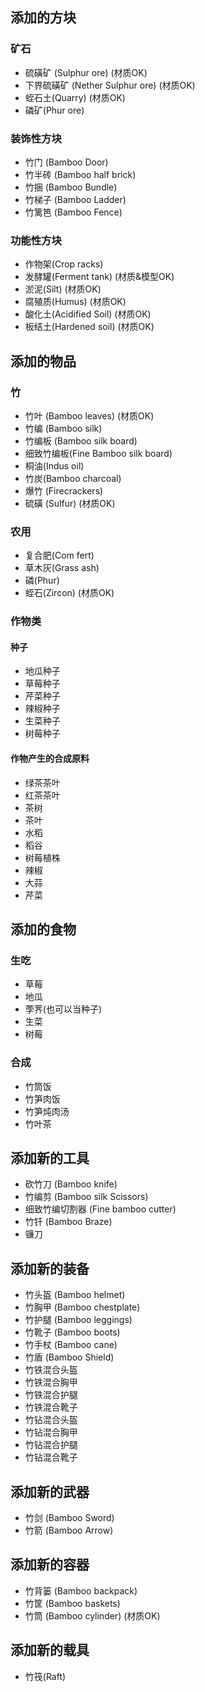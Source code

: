 ## 添加的方块

### 矿石

- 硫磺矿 (Sulphur ore) (材质OK)
- 下界硫磺矿 (Nether Sulphur ore) (材质OK)
- 蛭石土(Quarry) (材质OK)
- 磷矿(Phur ore)

### 装饰性方块

- 竹门 (Bamboo Door)
- 竹半砖 (Bamboo half brick)
- 竹捆 (Bamboo Bundle)
- 竹梯子 (Bamboo Ladder)
- 竹篱笆 (Bamboo Fence)

### 功能性方块

- 作物架(Crop racks)
- 发酵罐(Ferment tank) (材质&模型OK)
- 淤泥(Silt) (材质OK)
- 腐殖质(Humus) (材质OK)
- 酸化土(Acidified Soil) (材质OK)
- 板结土(Hardened soil) (材质OK)

## 添加的物品

### 竹

- 竹叶 (Bamboo leaves) (材质OK)
- 竹编 (Bamboo silk)
- 竹编板 (Bamboo silk board)
- 细致竹编板(Fine Bamboo silk board)
- 桐油(Indus oil)
- 竹炭(Bamboo charcoal)
- 爆竹 (Firecrackers)
- 硫磺 (Sulfur) (材质OK)

### 农用

- 复合肥(Com fert)
- 草木灰(Grass ash)
- 磷(Phur)
- 蛭石(Zircon) (材质OK)

### 作物类

#### 种子

- 地瓜种子
- 草莓种子
- 芹菜种子
- 辣椒种子
- 生菜种子
- 树莓种子

#### 作物产生的合成原料

- 绿茶茶叶
- 红茶茶叶
- 茶树
- 茶叶
- 水稻
- 稻谷
- 树莓植株
- 辣椒
- 大蒜
- 芹菜

## 添加的食物

### 生吃

- 草莓
- 地瓜
- 荸荠(也可以当种子)
- 生菜
- 树莓

### 合成

- 竹筒饭
- 竹笋肉饭
- 竹笋炖肉汤
- 竹叶茶

## 添加新的工具

- 砍竹刀 (Bamboo knife)
- 竹编剪 (Bamboo silk Scissors)
- 细致竹编切割器 (Fine bamboo cutter)
- 竹钎 (Bamboo Braze)
- 镰刀

## 添加新的装备

- 竹头盔 (Bamboo helmet)
- 竹胸甲 (Bamboo chestplate)
- 竹护腿 (Bamboo leggings)
- 竹靴子 (Bamboo boots)
- 竹手杖 (Bamboo cane)
- 竹盾 (Bamboo Shield)
- 竹铁混合头盔
- 竹铁混合胸甲
- 竹铁混合护腿
- 竹铁混合靴子
- 竹钻混合头盔
- 竹钻混合胸甲
- 竹钻混合护腿
- 竹钻混合靴子

## 添加新的武器

- 竹剑 (Bamboo Sword)
- 竹箭 (Bamboo Arrow)

## 添加新的容器

- 竹背篓 (Bamboo backpack)
- 竹筐 (Bamboo baskets)
- 竹筒 (Bamboo cylinder) (材质OK)

## 添加新的载具

- 竹筏(Raft)
